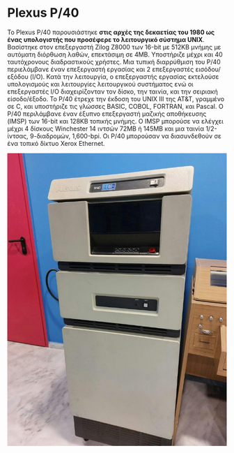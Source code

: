 # Plexus P/40

Το Plexus P/40 παρουσιάστηκε **στις αρχές της δεκαετίας του 1980 ως ένας υπολογιστής που προσέφερε το λειτουργικό σύστημα UNIX**. Βασίστηκε στον επεξεργαστή Zilog Z8000 των 16-bit με 512KB μνήμης με αυτόματη διόρθωση λαθών, επεκτάσιμη σε 4MB. Υποστήριζε μέχρι και 40 ταυτόχρονους διαδραστικούς χρήστες. Μια τυπική διαρρύθμιση του P/40 περιελάμβανε έναν επεξεργαστή εργασίας και 2 επεξεργαστές εισόδου/εξόδου (I/O). Κατά την λειτουργία, ο επεξεργαστής εργασίας εκτελούσε υπολογισμούς και λειτουργίες λειτουργικού συστήματος ενώ οι επεξεργαστές I/O διαχειρίζονταν τον δίσκο, την ταινία, και την σειριακή είσοδο/έξοδο. Το P/40 έτρεχε την έκδοση του UNIX III της AT&T, γραμμένο σε C, και υποστήριζε τις γλώσσες BASIC, COBOL, FORTRAN, και Pascal. Ο P/40 περιλάμβανε έναν έξυπνο επεξεργαστή μαζικής αποθήκευσης (IMSP) των 16-bit και 128KB τοπικής μνήμης. Ο IMSP μπορούσε να ελέγχει μέχρι 4 δίσκους Winchester 14 ιντσών 72MB ή 145MB και μια ταινία 1/2-ίντσας, 9-διαδρομών, 1,600-bpi. Οι P/40 μπορούσαν να διασυνδεθούν σε ένα τοπικό δίκτυο Xerox Ethernet.

![Plexus P/40](../assets/images/plexus-p40-a.jpg)

